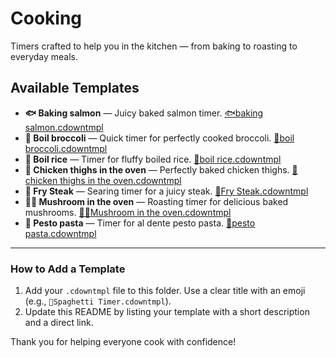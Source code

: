 # Cooking

Timers crafted to help you in the kitchen — from baking to roasting to everyday meals.

## Available Templates

- **🐟 Baking salmon** — Juicy baked salmon timer. [🐟baking salmon.cdowntmpl](🐟baking%20salmon.cdowntmpl)
- **🥦 Boil broccoli** — Quick timer for perfectly cooked broccoli. [🥦boil broccoli.cdowntmpl](🥦boil%20broccoli.cdowntmpl)
- **🍚 Boil rice** — Timer for fluffy boiled rice. [🍚boil rice.cdowntmpl](🍚boil%20rice.cdowntmpl)
- **🍗 Chicken thighs in the oven** — Perfectly baked chicken thighs. [🍗chicken thighs in the oven.cdowntmpl](🍗chicken%20thighs%20in%20the%20oven.cdowntmpl)
- **🥩 Fry Steak** — Searing timer for a juicy steak. [🥩Fry Steak.cdowntmpl](🥩Fry%20Steak.cdowntmpl)
- **🍄‍🟫 Mushroom in the oven** — Roasting timer for delicious baked mushrooms. [🍄‍🟫Mushroom in the oven.cdowntmpl](🍄‍🟫Mushroom%20in%20the%20oven.cdowntmpl)
- **🍝 Pesto pasta** — Timer for al dente pesto pasta. [🍝pesto pasta.cdowntmpl](🍝pesto%20pasta.cdowntmpl)


---

### How to Add a Template

1. Add your `.cdowntmpl` file to this folder. Use a clear title with an emoji (e.g., `🍝Spaghetti Timer.cdowntmpl`).
2. Update this README by listing your template with a short description and a direct link.

Thank you for helping everyone cook with confidence!
